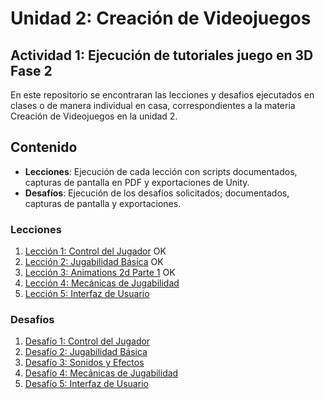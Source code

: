 # Unidad 2: Creación de Videojuegos
## Actividad 1: Ejecución de tutoriales juego en 3D Fase 2

En este repositorio se encontraran las lecciones y desafios ejecutados en clases o de manera individual en casa, correspondientes a la materia Creación de Videojuegos en la unidad 2.

## Contenido

- **Lecciones**: Ejecución de cada lección con scripts documentados, capturas de pantalla en PDF y exportaciones de Unity.
- **Desafíos**: Ejecución de los desafíos solicitados; documentados, capturas de pantalla y exportaciones.

### Lecciones

1. [Lección 1: Control del Jugador](Lecciones/Leccion1_Control-del-Jugador/)  OK
2. [Lección 2: Jugabilidad Básica](Lecciones/Leccion2_Jugabilidad-Basica/)    OK
3. [Lección 3: Animations 2d Parte 1](Lecciones/Lección3_Animations2DParte1/README.md) OK
4. [Lección 4: Mecánicas de Jugabilidad](Lecciones/Lección4_Mecánicas_Jugabilidad/)
5. [Lección 5: Interfaz de Usuario](Lecciones/Lección5_Interfaz_Usuario/)

### Desafíos

1. [Desafío 1: Control del Jugador](Desafios/Desafio1_Control_Jugador/)
2. [Desafío 2: Jugabilidad Básica](Desafios/Desafio2_Jugabilidad_Basica/)
3. [Desafío 3: Sonidos y Efectos](Desafios/Desafio3_Sonidos_Efectos/)
4. [Desafío 4: Mecánicas de Jugabilidad](Desafios/Desafio4_Mecanicas_Jugabilidad/)
5. [Desafío 5: Interfaz de Usuario](Desafios/Desafio5_Interfaz_Usuario/)
